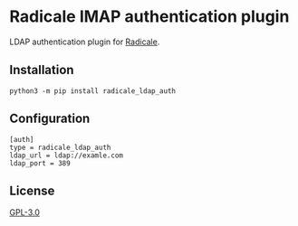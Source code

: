 # Radicale IMAP authentication plugin

LDAP authentication plugin for [Radicale](http://radicale.org/).

## Installation

    python3 -m pip install radicale_ldap_auth

## Configuration

    [auth]
    type = radicale_ldap_auth
    ldap_url = ldap://examle.com
    ldap_port = 389

## License

[GPL-3.0](LICENSE)
